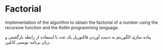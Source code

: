 # Factorial

Implementation of the algorithm to obtain the factorial of a number using the recursive function and the Kotlin programming language.

پیاده سازی الگوریتم به دست آوردن فاکتوریل یک عدد با استفاده از رابطه بازگشتی و زبان برنامه نویسی کاتلین.

